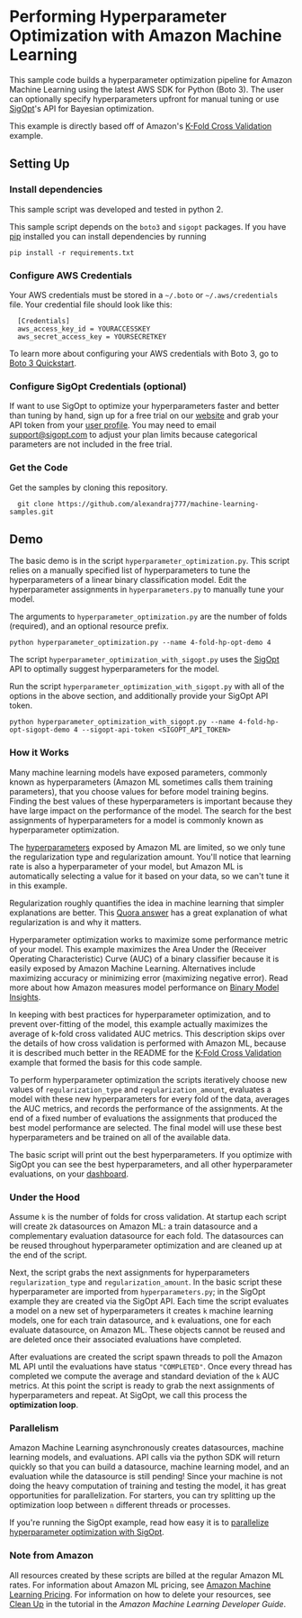 # Performing Hyperparameter Optimization with Amazon Machine Learning

This sample code builds a hyperparameter optimization pipeline for Amazon Machine Learning using the latest AWS SDK for Python (Boto 3). The user can optionally specify hyperparameters upfront for manual tuning or use [SigOpt](https://www.sigopt.com)'s API for Bayesian optimization.

This example is directly based off of Amazon's [K-Fold Cross Validation](https://github.com/awslabs/machine-learning-samples/tree/master/k-fold-cross-validation) example.

## Setting Up

### Install dependencies

This sample script was developed and tested in python 2.

This sample script depends on the `boto3` and `sigopt` packages. If you have [pip](https://pip.pypa.io/en/stable/) installed you can install dependencies by running

```
pip install -r requirements.txt
```

### Configure AWS Credentials

Your AWS credentials must be stored in a `~/.boto` or `~/.aws/credentials` file. Your credential file should look like this:

```
  [Credentials]
  aws_access_key_id = YOURACCESSKEY
  aws_secret_access_key = YOURSECRETKEY
```

To learn more about configuring your AWS credentials with Boto 3, go to [Boto 3 Quickstart](http://boto3.readthedocs.io/en/latest/guide/quickstart.html).

### Configure SigOpt Credentials (optional)

If want to use SigOpt to optimize your hyperparameters faster and better than tuning by hand, sign up for a free trial on our [website]([SigOpt](https://www.sigopt.com)) and grab your API token from your [user profile](https://www.sigopt.com/user/profile). You may need to email [support@sigopt.com](mailto:support@sigopt.com) to adjust your plan limits because categorical parameters are not included in the free trial.

### Get the Code

Get the samples by cloning this repository.

```
  git clone https://github.com/alexandraj777/machine-learning-samples.git
```

## Demo

The basic demo is in the script `hyperparameter_optimization.py`. This script relies on a manually specified list of hyperparameters to tune the hyperparameters of a linear binary classification model. Edit the hyperparameter assignments in `hyperparameters.py` to manually tune your model.

The arguments to `hyperparameter_optimization.py` are the number of folds (required), and an optional resource prefix.

```
python hyperparameter_optimization.py --name 4-fold-hp-opt-demo 4
```

The script `hyperparameter_optimization_with_sigopt.py` uses the [SigOpt](https://www.sigopt.com) API to optimally suggest hyperparameters for the model.


Run the script `hyperparameter_optimization_with_sigopt.py` with all of the options in the above section, and additionally provide your SigOpt API token.

```
python hyperparameter_optimization_with_sigopt.py --name 4-fold-hp-opt-sigopt-demo 4 --sigopt-api-token <SIGOPT_API_TOKEN>
```

### How it Works

Many machine learning models have exposed parameters, commonly known as hyperparameters (Amazon ML sometimes calls them training parameters), that you choose values for before model training begins. Finding the best values of these hyperparameters is important because they have  large impact on the performance of the model. The search for the best assignments of hyperparameters for a model is commonly known as hyperparameter optimization.

The [hyperparameters](http://docs.aws.amazon.com/machine-learning/latest/dg/training-parameters.html) exposed by Amazon ML are limited, so we only tune the regularization type and regularization amount. You'll notice that learning rate is also a hyperparameter of your model, but Amazon ML is automatically selecting a value for it based on your data, so we can't tune it in this example.

Regularization roughly quantifies the idea in machine learning that simpler explanations are better. This [Quora answer](https://www.quora.com/What-is-regularization-in-machine-learning) has a great explanation of what regularization is and why it matters.

Hyperparameter optimization works to maximize some performance metric of your model. This example maximizes the Area Under the (Receiver Operating Characteristic) Curve (AUC) of a binary classifier because it is easily exposed by Amazon Machine Learning. Alternatives include maximizing accuracy or minimizing error (maximizing negative error). Read more about how Amazon measures model performance on [Binary Model Insights](http://docs.aws.amazon.com/machine-learning/latest/dg/binary-model-insights.html).

In keeping with best practices for hyperparameter optimization, and to prevent over-fitting of the model, this example actually maximizes the average of k-fold cross validated AUC metrics. This description skips over the details of how cross validation is performed with Amazon ML, because it is described much better in the README for the [K-Fold Cross Validation](https://github.com/awslabs/machine-learning-samples/tree/master/k-fold-cross-validation) example that formed the basis for this code sample.

To perform hyperparameter optimization the scripts iteratively choose new values of `regularization_type` and `regularization_amount`, evaluates a model with these new hyperparameters for every fold of the data, averages the AUC metrics, and records the performance of the assignments. At the end of a fixed number of evaluations the assignments that produced the best model performance are selected. The final model will use these best hyperparameters and be trained on all of the available data.

The basic script will print out the best hyperparameters. If you optimize with SigOpt you can see the best hyperparameters, and all other hyperparameter evaluations, on your [dashboard](https://www.sigopt.com/experiments).

### Under the Hood

Assume `k` is the number of folds for cross validation. At startup each script will create `2k` datasources on Amazon ML: a train datasource and a complementary evaluation datasource for each fold. The datasources can be reused throughout hyperparameter optimization and are cleaned up at the end of the script.

Next, the script grabs the next assignments for hyperparameters `regularization_type` and `regularization_amount`. In the basic script these hyperparameter are imported from `hyperparameters.py`; in the SigOpt example they are created via the SigOpt API. Each time the script evaluates a model on a new set of hyperparameters it creates `k` machine learning models, one for each train datasource, and `k` evaluations, one for each evaluate datasource, on Amazon ML. These objects cannot be reused and are deleted once their associated evaluations have completed.

After evaluations are created the script spawn threads to poll the Amazon ML API until the evaluations have status `"COMPLETED"`. Once every thread has completed we compute the average and standard deviation of the `k` AUC metrics. At this point the script is ready to grab the next assignments of hyperparameters and repeat. At SigOpt, we call this process the **optimization loop**.

### Parallelism

Amazon Machine Learning asynchronously creates datasources, machine learning models, and evaluations. API calls via the python SDK will return quickly so that you can build a datasource, machine learning model, and an evaluation while the datasource is still pending! Since your machine is not doing the heavy computation of training and testing the model, it has great opportunities for parallelization. For starters, you can try splitting up the optimization loop between `n` different threads or processes.

If you're running the SigOpt example, read how easy it is to [parallelize hyperparameter optimization with SigOpt](https://sigopt.com/docs/overview/parallel).

### Note from Amazon

All resources created by these scripts are billed at the regular Amazon ML rates. For information about Amazon ML pricing, see [Amazon Machine Learning Pricing](https://aws.amazon.com/machine-learning/pricing/). For information on how to delete your resources, see [Clean Up](http://docs.aws.amazon.com/machine-learning/latest/dg/step-6-clean-up.html) in the tutorial in the *Amazon Machine Learning Developer Guide*.
